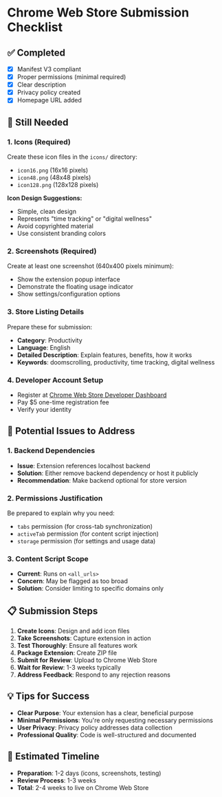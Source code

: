# Chrome Web Store Submission Checklist

## ✅ Completed
- [x] Manifest V3 compliant
- [x] Proper permissions (minimal required)
- [x] Clear description
- [x] Privacy policy created
- [x] Homepage URL added

## 🔄 Still Needed

### 1. Icons (Required)
Create these icon files in the `icons/` directory:
- `icon16.png` (16x16 pixels)
- `icon48.png` (48x48 pixels) 
- `icon128.png` (128x128 pixels)

**Icon Design Suggestions:**
- Simple, clean design
- Represents "time tracking" or "digital wellness"
- Avoid copyrighted material
- Use consistent branding colors

### 2. Screenshots (Required)
Create at least one screenshot (640x400 pixels minimum):
- Show the extension popup interface
- Demonstrate the floating usage indicator
- Show settings/configuration options

### 3. Store Listing Details
Prepare these for submission:
- **Category**: Productivity
- **Language**: English
- **Detailed Description**: Explain features, benefits, how it works
- **Keywords**: doomscrolling, productivity, time tracking, digital wellness

### 4. Developer Account Setup
- Register at [Chrome Web Store Developer Dashboard](https://chrome.google.com/webstore/developer/dashboard)
- Pay $5 one-time registration fee
- Verify your identity

## 🚨 Potential Issues to Address

### 1. Backend Dependencies
- **Issue**: Extension references localhost backend
- **Solution**: Either remove backend dependency or host it publicly
- **Recommendation**: Make backend optional for store version

### 2. Permissions Justification
Be prepared to explain why you need:
- `tabs` permission (for cross-tab synchronization)
- `activeTab` permission (for content script injection)
- `storage` permission (for settings and usage data)

### 3. Content Script Scope
- **Current**: Runs on `<all_urls>`
- **Concern**: May be flagged as too broad
- **Solution**: Consider limiting to specific domains only

## 📋 Submission Steps

1. **Create Icons**: Design and add icon files
2. **Take Screenshots**: Capture extension in action
3. **Test Thoroughly**: Ensure all features work
4. **Package Extension**: Create ZIP file
5. **Submit for Review**: Upload to Chrome Web Store
6. **Wait for Review**: 1-3 weeks typically
7. **Address Feedback**: Respond to any rejection reasons

## 💡 Tips for Success

- **Clear Purpose**: Your extension has a clear, beneficial purpose
- **Minimal Permissions**: You're only requesting necessary permissions
- **User Privacy**: Privacy policy addresses data collection
- **Professional Quality**: Code is well-structured and documented

## 🎯 Estimated Timeline
- **Preparation**: 1-2 days (icons, screenshots, testing)
- **Review Process**: 1-3 weeks
- **Total**: 2-4 weeks to live on Chrome Web Store
